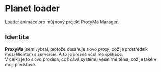 # Planet loader
Loader animace pro můj nový projekt ProxyMa Manager.
## Identita
<b>ProxyMa</b> jsem vybral, protože obsahuje slovo <em>proxy</em>, což je prostředník mezi klientem a serverem. A to je přesně účel mé aplikace.
<br>
V celku je to slovo proxima, což dává systému vesmírné téma, což je také v moji představě.
